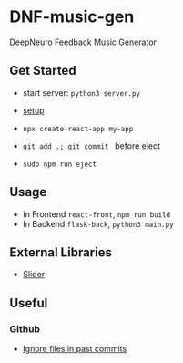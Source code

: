 # DNF-music-gen
DeepNeuro Feedback Music Generator

## Get Started
- start server: `python3 server.py`

- [setup](https://www.youtube.com/watch?v=YW8VG_U-m48&t=352s)
- `npx create-react-app my-app`
- `git add .; git commit ` before eject
- `sudo npm run eject`

## Usage 
- In Frontend `react-front`, `npm run build` 
- In Backend `flask-back`, `python3 main.py` 


## External Libraries
- [Slider](https://github.com/react-component/slider)

## Useful
### Github
- [Ignore files in past commits](https://stackoverflow.com/questions/7527982/applying-gitignore-to-committed-files)